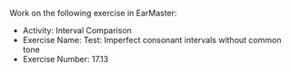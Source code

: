 Work on the following exercise in EarMaster:
- Activity: Interval Comparison
- Exercise Name: Test: Imperfect consonant intervals without common tone
- Exercise Number: 17.13
